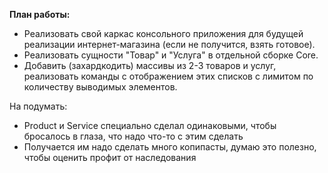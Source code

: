 **План работы:**
- Реализовать свой каркас консольного приложения для будущей реализации интернет-магазина (если не получится, взять готовое).
- Реализовать сущности "Товар" и "Услуга" в отдельной сборке Core.
- Добавить (захардкодить) массивы из 2-3 товаров и услуг, реализовать команды с отображением этих списков с лимитом по количеству выводимых элементов.

На подумать:
- Product и Service специально сделал одинаковыми, чтобы бросалось в глаза, что надо что-то с этим сделать
- Получается им надо сделать много копипасты, думаю это полезно, чтобы оценить профит от наследования